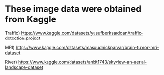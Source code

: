 # These image data were obtained from Kaggle



Traffic) https://www.kaggle.com/datasets/yusufberksardoan/traffic-detection-project

MRI) https://www.kaggle.com/datasets/masoudnickparvar/brain-tumor-mri-dataset

River) https://www.kaggle.com/datasets/ankit1743/skyview-an-aerial-landscape-dataset
